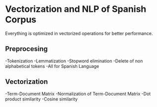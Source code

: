 # Vectorization and NLP of Spanish Corpus

Everything is optimized in vectorized operations for better performance.
## Preprocesing

-Tokenization
-Lemmatization
-Stopword elimination
-Delete of non alphabetical tokens
-All for Spanish Language

## Vectorization

-Term-Document Matrix
-Normalization of Term-Document Matrix
-Dot product similarity
-Cosine similarity
